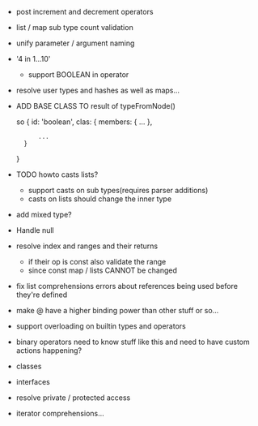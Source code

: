- post increment and decrement operators
- list / map sub type count validation
- unify parameter / argument naming
- '4 in 1...10'
    - support BOOLEAN in operator
- resolve user types and hashes as well as maps...
- ADD BASE CLASS TO result of typeFromNode()

    so {
        id: 'boolean',
        clas: {
            members: {
                ...
            },

            ...
        }
    }

- TODO howto casts lists?
    - support casts on sub types(requires parser additions)
    - casts on lists should change the inner type

- add mixed type? 
- Handle null
- resolve index and ranges and their returns

    - if their op is const also validate the range
    - since const map / lists CANNOT be changed

- fix list comprehensions errors about references being used before they're defined
- make @ have a higher binding power than other stuff or so...
- support overloading on builtin types and operators
- binary operators need to know stuff like this and need to have custom actions happening?

- classes
- interfaces
- resolve private / protected access

- iterator comprehensions...
